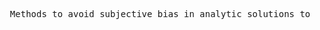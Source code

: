 <pre>
  Methods to avoid subjective bias in analytic solutions to practical and scientific problems.
</pre>
